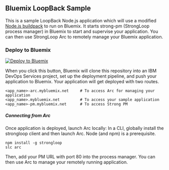 ## Bluemix LoopBack Sample
This is a sample LoopBack Node.js application which will use a modified [Node.js buildpack](https://github.com/svennam92/nodejs-buildpack) to run on Bluemix.  It starts strong-pm (StrongLoop process manager) in Bluemix to start and supervise your application. You can then use StrongLoop Arc to remotely manage your Bluemix application.

### Deploy to Bluemix

[![Deploy to Bluemix](https://bluemix.net/deploy/button.png)](https://bluemix.net/deploy?repository=https://github.com/programsam/loopback-example-app)

When you click this button, Bluemix will clone this repository into an IBM DevOps Services project, set up the deployment pipeline, and push your application to Bluemix.  Your application will get deployed with two routes.
```
<app_name>-arc.mybluemix.net	 # To access Arc for managing your application
<app_name>.mybluemix.net         # To access your sample application
<app_name>-pm.mybluemix.net      # To access Strong PM
```

##### Connecting from Arc

Once application is deployed, launch Arc locally:
   In a CLI, globally install the strongloop client and then launch Arc. Node (and npm) is a prerequisite.
   ```
   npm install -g strongloop
   slc arc
   ```
Then, add your PM URL with port 80 into the process manager.  You can then use Arc to manage your remotely running application.

